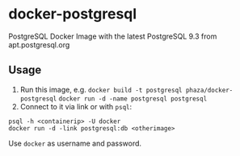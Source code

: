 # docker-postgresql

PostgreSQL Docker Image with the latest PostgreSQL 9.3 from apt.postgresql.org

## Usage

1. Run this image, e.g.
  `docker build -t postgresql phaza/docker-postgresql`
  `docker run -d -name postgresql postgresql`
2. Connect to it via link or with `psql`:

```
psql -h <containerip> -U docker
docker run -d -link postgresql:db <otherimage>
```
Use `docker` as username and password.
